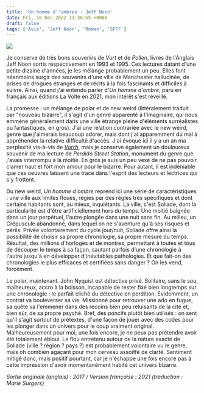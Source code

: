 ```yaml
---
title: 'Un homme d''ombres - Jeff Noon'
date: Fri, 16 Dec 2022 13:38:55 +0000
draft: false
tags: ['Avis', 'Jeff Noon', 'Roman', 'SFFF']
---
```


![](https://carnetslunaires.wordpress.com/wp-content/uploads/2022/12/un-homme-dombres.png?w=454)

Je conserve de très bons souvenirs de _Vurt_ et de _Pollen_, livres de l'Anglais Jeff Noon sortis respectivement en 1993 et 1995. Ces lectures datant d'une petite dizaine d'années, je les mélange probablement un peu. Elles font néanmoins surgir des souvenirs d'une ville de Manchester hallucinée, de prises de drogues étranges et de récits à la fois fascinants et difficiles à suivre. Ainsi, quand j'ai entendu parler d'_Un homme d'ombre_, paru en français aux éditions La Volte en 2021, mon intérêt s'est réveillé.

La promesse : un mélange de polar et de new weird (littéralement traduit par "nouveau bizarre", il s'agit d'un genre apparenté à l'imaginaire, qui nous emmène généralement dans une ville étrange pleine d'éléments surréalistes ou fantastiques, en gros). J'ai une relation contrariée avec le new weird, genre que j'aimerais beaucoup adorer, mais dont j'ai apparemment du mal à appréhender la relative difficulté d'accès. J'ai évoqué ici il y a un an ma perplexité vis-à-vis de _[Vorrh](https://carnetslunaires.wordpress.com/2021/11/21/vorrh-brian-catling-2012-2019/)_, mais je conserve également un douloureux souvenir de ma lecture de _Perdido Street Station_, monument du genre que j'avais interrompu à la moitié. En gros je suis un peu vexé de ne pas pouvoir clamer haut et fort mon amour pour le bizarre. Pour autant, il est indéniable que ces oeuvres laissent une trace dans l'esprit des lecteurs et lectrices qui s'y frottent.

Du new weird, _Un homme d'ombre_ reprend ici une série de caractéristiques : une ville aux limites floues, régies par des règles très spécifiques et dont certains habitants sont, au mieux, inquiétants. La ville, c'est Soliade, dont la particularité est d'être artificiellement hors du temps. Une moitié baignée dans un jour perpétuel, l'autre plongée dans une nuit sans fin. Au milieu, un Crépuscule abandonné, dans lequel on ne s'aventure qu'à ses risques et périls. Privée volontairement du cycle jour/nuit, Soliade offre ainsi la possibilité de choisir sa propre chronologie, sa propre mesure du temps. Résultat, des millions d'horloges et de montres, permettant à toutes et tous de découper le temps à sa façon, sautant parfois d'une chronologie à l'autre jusqu'à en développer d'inévitables pathologies. Et que fait-on des chronologies le plus efficaces et certifiées sans danger ? On les vend, forcément.

Le polar, maintenant. John Nyquist est détective privé. Solitaire, sans le sou, malheureux, accro à la boisson, incapable de rester fixé bien longtemps sur une chronologie : le parfait cliché du détective en perdition. Evidemment, un contrat va bouleverser sa vie. Missionné pour retrouver une ado en fugue, sa quête va l'emmener dans des recoins bien peu reluisants de la cité et, bien sûr, de sa propre psyché. Bref, des poncifs plutôt bien utilisés : on sent qu'il s'agit surtout de prétextes, d'une façon de jouer avec des codes pour les plonger dans un univers pour le coup vraiment original. Malheureusement pour moi, une fois encore, je ne peux pas prétendre avoir été totalement ébloui. Le flou entretenu autour de la nature exacte de Soliade (ville ? région ? pays ?) est probablement volontaire vu le genre, mais oh combien agaçant pour mon cerveau assoiffé de clarté. Sentiment mitigé donc, mais positif pourtant, car je n'échappe une fois encore pas à cette impression d'avoir momentanément habité cet univers bizarre.

_Sortie originale (anglais) : 2017 / Version française : 2021 (traduction : Marie Surgers)_